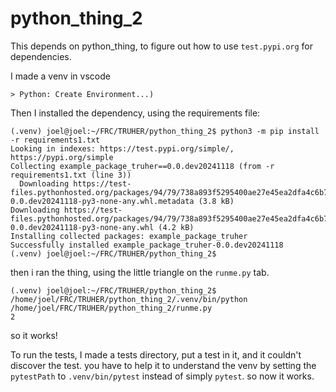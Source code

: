 # python_thing_2

This depends on python_thing, to figure out how to use `test.pypi.org`
for dependencies.

I made a venv in vscode

```
> Python: Create Environment...)
```

Then I installed the dependency, using the requirements file:

```
(.venv) joel@joel:~/FRC/TRUHER/python_thing_2$ python3 -m pip install -r requirements1.txt 
Looking in indexes: https://test.pypi.org/simple/, https://pypi.org/simple
Collecting example_package_truher==0.0.dev20241118 (from -r requirements1.txt (line 3))
  Downloading https://test-files.pythonhosted.org/packages/94/79/738a893f5295400ae27e45ea2dfa4c6b79dcd5b7a764c454f7db9a985ebd/example_package_truher-0.0.dev20241118-py3-none-any.whl.metadata (3.8 kB)
Downloading https://test-files.pythonhosted.org/packages/94/79/738a893f5295400ae27e45ea2dfa4c6b79dcd5b7a764c454f7db9a985ebd/example_package_truher-0.0.dev20241118-py3-none-any.whl (4.2 kB)
Installing collected packages: example_package_truher
Successfully installed example_package_truher-0.0.dev20241118
(.venv) joel@joel:~/FRC/TRUHER/python_thing_2$ 
```

then i ran the thing, using the little triangle on the `runme.py` tab.

```
(.venv) joel@joel:~/FRC/TRUHER/python_thing_2$ /home/joel/FRC/TRUHER/python_thing_2/.venv/bin/python /home/joel/FRC/TRUHER/python_thing_2/runme.py
2
```
so it works!

To run the tests, I made a tests directory, put a test in it, and it couldn't discover
the test.  you have to help it to understand the venv by setting the `pytestPath`
to `.venv/bin/pytest` instead of simply `pytest`.  so now it works.